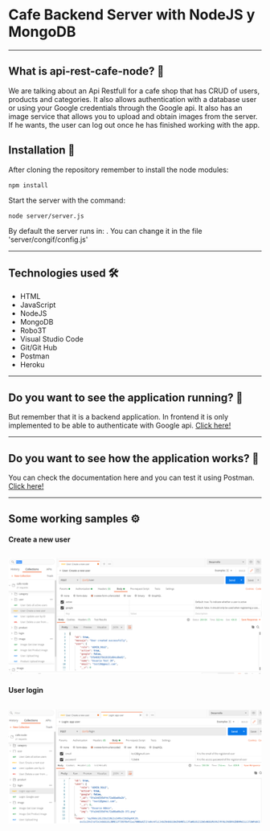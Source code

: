 
# Cafe Backend Server with NodeJS y MongoDB
---
## What is api-rest-cafe-node? 🤔

We are talking about an Api Restfull for a cafe shop that has CRUD of users, products and categories. It also allows authentication with a database user or using your Google credentials through the Google api. It also has an image service that allows you to upload and obtain images from the server. 
If he wants, the user can log out once he has finished working with the app.

## Installation 🔧

After cloning the repository remember to install the node modules:
```
npm install
```
Start the server with the command:
```
node server/server.js
```
By default the server runs in: [](http://localhost:3000/).
You can change it in the file 'server/congif/config.js' 

---
## Technologies used 🛠️
- HTML
- JavaScript
- NodeJS
- MongoDB
- Robo3T
- Visual Studio Code
- Git/Git Hub
- Postman
- Heroku
---
## Do you want to see the application running? 🚀

But remember that it is a backend application. In frontend it is only implemented to be able to authenticate with Google api.
 [Click here!](https://arcane-hamlet-70748.herokuapp.com/)

---
## Do you want to see how the application works? 📖
You can check the documentation here and you can test it using Postman.
[Click here!](https://documenter.getpostman.com/view/13054206/TVeqe7eN)

---
## Some working samples ⚙️
#### Create a new user

![](server/assets/Ejemplo_uso_cafe_node.png)
---

#### User login

![](server/assets/login.png)
---

